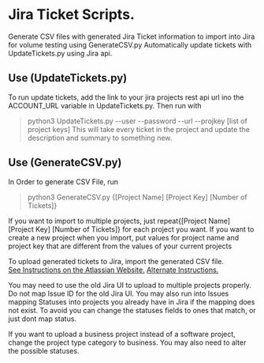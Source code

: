 # Jira Ticket Scripts.
Generate CSV files with generated Jira Ticket information to import into Jira for volume testing using GenerateCSV.py
Automatically update tickets with UpdateTickets.py using Jira api.


## Use (UpdateTickets.py)
To run update tickets, add the link to your jira projects rest api url ino the ACCOUNT_URL variable in UpdateTickets.py.  Then run with
>python3 UpdateTickets.py --user <jira-username> --password <jira-api-key> --url <url-of-your-jira-site> --projkey [list of project keys]
This will take every ticket in the project and update the description and summary to something new.


## Use (GenerateCSV.py)
In Order to generate CSV File, run 
>python3 GenerateCSV.py {[Project Name] [Project Key] [Number of Tickets]}

If you want to import to multiple projects, just repeat{[Project Name] [Project Key] [Number of Tickets]} for each project you want.  If you want to create a new project when you import, put values for project name and project key that are different from the values of your current projects <br />

To upload generated tickets to Jira, import the generated CSV file.  
[See Instructions on the Atlassian Website.](https://support.atlassian.com/jira-cloud-administration/docs/import-data-from-a-csv-file/)
[Alternate Instructions.](https://support.atlassian.com/jira-software-cloud/docs/import-data-to-a-software-project-using-a-csv-file/) <br />

You may need to use the old Jira UI to upload to multiple projects properly.  Do not map Issue ID for the old Jira UI.   You may also run into Issues mapping Statuses into projects you already have in Jira if the mapping does not exist.  To avoid you can change the statuses fields to ones that match, or just dont map status.

If you want to upload a business project instead of a software project, change the project type category to business.  You may also need to alter the possible statuses.